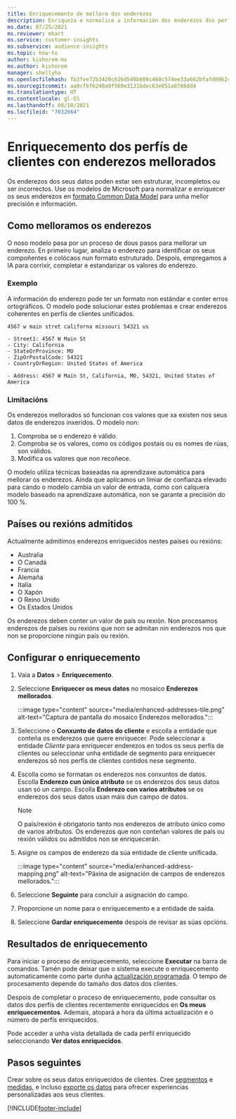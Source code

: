 ```yaml
---
title: Enriquecemento de mellora dos enderezos
description: Enriqueza e normalice a información dos enderezos dos perfís de clientes cos modelos de Microsoft.
ms.date: 07/25/2021
ms.reviewer: mhart
ms.service: customer-insights
ms.subservice: audience-insights
ms.topic: how-to
author: kishorem-ms
ms.author: kishorem
manager: shellyha
ms.openlocfilehash: fb3fee72b3420c636d549b600c468c574ee33a662bfafd096247dfddf40150bd
ms.sourcegitcommit: aa0cfbf6240a9f560e3131bdec63e051a8786dd4
ms.translationtype: HT
ms.contentlocale: gl-ES
ms.lasthandoff: 08/10/2021
ms.locfileid: "7032664"
---
```

# <a name="enrichment-of-customer-profiles-with-enhanced-addresses"></a>Enriquecemento dos perfís de clientes con enderezos mellorados

Os enderezos dos seus datos poden estar sen estruturar, incompletos ou ser incorrectos. Use os modelos de Microsoft para normalizar e enriquecer os seus enderezos en [formato Common Data Model](/common-data-model/schema/core/applicationcommon/address) para unha mellor precisión e información.

## <a name="how-we-enhance-addresses"></a>Como melloramos os enderezos

O noso modelo pasa por un proceso de dous pasos para mellorar un enderezo. En primeiro lugar, analiza o enderezo para identificar os seus compoñentes e colócaos nun formato estruturado. Despois, empregamos a IA para corrixir, completar e estandarizar os valores do enderezo.

### <a name="example"></a>Exemplo

A información do enderezo pode ter un formato non estándar e conter erros ortográficos. O modelo pode solucionar estes problemas e crear enderezos coherentes en perfís de clientes unificados.

```Input
4567 w main stret californa missouri 54321 us
```

```Output
- Street1: 4567 W Main St
- City: California
- StateOrProvince: MO
- ZipOrPostalCode: 54321
- CountryOrRegion: United States of America

- Address: 4567 W Main St, California, MO, 54321, United States of America
```

### <a name="limitations"></a>Limitacións

Os enderezos mellorados só funcionan cos valores que xa existen nos seus datos de enderezos inxeridos. O modelo non: 

1. Comproba se o enderezo é válido.
2. Comproba se os valores, como os códigos postais ou os nomes de rúas, son válidos.
3. Modifica os valores que non recoñece.

O modelo utiliza técnicas baseadas na aprendizaxe automática para mellorar os enderezos. Aínda que aplicamos un limiar de confianza elevado para cando o modelo cambia un valor de entrada, como con calquera modelo baseado na aprendizaxe automática, non se garante a precisión do 100 %.

## <a name="supported-countries-or-regions"></a>Países ou rexións admitidos

Actualmente admitimos enderezos enriquecidos nestes países ou rexións: 

- Australia
- O Canadá
- Francia
- Alemaña
- Italia
- O Xapón
- O Reino Unido
- Os Estados Unidos

Os enderezos deben conter un valor de país ou rexión. Non procesamos enderezos de países ou rexións que non se admitan nin enderezos nos que non se proporcione ningún país ou rexión.

## <a name="configure-the-enrichment"></a>Configurar o enriquecemento

1. Vaia a **Datos** > **Enriquecemento**.

1. Seleccione **Enriquecer os meus datos** no mosaico **Enderezos mellorados**.

   :::image type="content" source="media/enhanced-addresses-tile.png" alt-text="Captura de pantalla do mosaico Enderezos mellorados.":::

1. Seleccione o **Conxunto de datos do cliente** e escolla a entidade que conteña os enderezos que quere enriquecer. Pode seleccionar a entidade *Cliente* para enriquecer enderezos en todos os seus perfís de clientes ou seleccionar unha entidade de segmento para enriquecer enderezos só nos perfís de clientes contidos nese segmento.

1. Escolla como se formatan os enderezos nos conxuntos de datos. Escolla **Enderezo cun único atributo** se os enderezos dos seus datos usan só un campo. Escolla **Enderezo con varios atributos** se os enderezos dos seus datos usan máis dun campo de datos.

   > [!NOTE]
   > O país/rexión é obrigatorio tanto nos enderezos de atributo único como de varios atributos. Os enderezos que non conteñan valores de país ou rexión válidos ou admitidos non se enriquecerán.

1.  Asigne os campos de enderezo da súa entidade de cliente unificada.

    :::image type="content" source="media/enhanced-address-mapping.png" alt-text="Páxina de asignación de campos de enderezos mellorados.":::

1. Seleccione **Seguinte** para concluír a asignación do campo.

1. Proporcione un nome para o enriquecemento e a entidade de saída.

1. Seleccione **Gardar enriquecemento** despois de revisar as súas opcións.

## <a name="enrichment-results"></a>Resultados de enriquecemento

Para iniciar o proceso de enriquecemento, seleccione **Executar** na barra de comandos. Tamén pode deixar que o sistema execute o enriquecemento automaticamente como parte dunha [actualización programada](system.md#schedule-tab). O tempo de procesamento depende do tamaño dos datos dos clientes.

Despois de completar o proceso de enriquecemento, pode consultar os datos dos perfís de clientes recentemente enriquecidos en **Os meus enriquecementos**. Ademais, atopará a hora da última actualización e o número de perfís enriquecidos.

Pode acceder a unha vista detallada de cada perfil enriquecido seleccionando **Ver datos enriquecidos**.

## <a name="next-steps"></a>Pasos seguintes

Crear sobre os seus datos enriquecidos de clientes. Cree [segmentos](segments.md) e [medidas](measures.md), e incluso [exporte os datos](export-destinations.md) para ofrecer experiencias personalizadas aos seus clientes.

[!INCLUDE[footer-include](../includes/footer-banner.md)]

